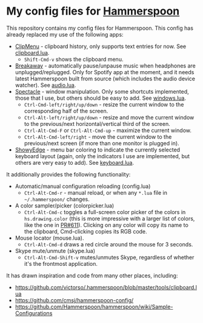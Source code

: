 # My config files for [Hammerspoon](http://www.hammerspoon.org)

This repository contains my config files for Hammerspoon. This config
has already replaced my use of the following apps:

- [ClipMenu](http://www.clipmenu.com) - clipboard history, only
  supports text entries for now. See
  [clipboard.lua](clipboard.lua).
  - `Shift-Cmd-v` shows the clipboard menu.
- [Breakaway](http://www.macupdate.com/app/mac/23361/breakaway) -
  automatically pause/unpause music when headphones are
  unplugged/replugged. Only for Spotify app at the moment, and it
  needs latest Hammerspoon built from source (which includes the audio
  device watcher). See
  [audio.lua](audio.lua).
- [Spectacle](https://www.spectacleapp.com) - window
  manipulation. Only some shortcuts implemented, those that I use, but
  others should be easy to add.  See
  [windows.lua](windows.lua).
  - `Ctrl-Cmd-left/right/up/down` - resize the current window to the
    corresponding half of the screen.
  - `Ctrl-Alt-left/right/up/down` - resize and move the current window
    to the previous/next horizontal/vertical third of the screen.
  - `Ctrl-Alt-Cmd-F` or `Ctrl-Alt-Cmd-up` - maximize the current window.
  - `Ctrl-Alt-Cmd-left/right` - move the current window to the
    previous/next screen (if more than one monitor is plugged in).
- [ShowyEdge](https://pqrs.org/osx/ShowyEdge/index.html.en) - menu bar
  coloring to indicate the currently selected keyboard layout (again,
  only the indicators I use are implemented, but others are very easy
  to add). See
  [keyboard.lua](keyboard.lua).

It additionally provides the following functionality:

- Automatic/manual configuration reloading (config.lua)
  - `Ctrl-Alt-Cmd-r` - manual reload, or when any `*.lua` file in
    `~/.hammerspoon/` changes.
- A color sampler/picker (colorpicker.lua)
  - `Ctrl-Alt-Cmd-c` toggles a full-screen color picker of the colors in
    `hs.drawing.color` (this is more impressive with a larger list of
    colors, like the one in
    [PR#611](https://github.com/Hammerspoon/hammerspoon/pull/611/files)). Clicking
    on any color will copy its name to the clipboard, Cmd-clicking
    copies its RGB code.
- Mouse locator (mouse.lua).
  - `Ctrl-Alt-Cmd-d` draws a red circle around the mouse for 3 seconds.
- Skype mute/unmute (skype.lua)
  - `Ctrl-Alt-Cmd-Shift-v` mutes/unmutes Skype, regardless of whether
    it's the frontmost application.

It has drawn inspiration and code from many other places, including:

- https://github.com/victorso/.hammerspoon/blob/master/tools/clipboard.lua
- https://github.com/cmsj/hammerspoon-config/
- https://github.com/Hammerspoon/hammerspoon/wiki/Sample-Configurations
  
